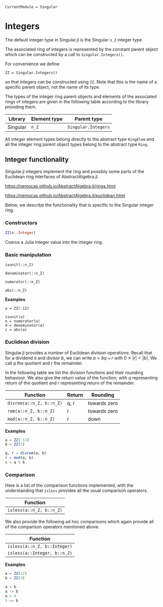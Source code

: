 ```@meta
CurrentModule = Singular
```

# Integers

The default integer type in Singular.jl is the Singular `n_Z` integer type.

The associated ring of integers is represented by the constant parent object which can
be constructed by a call to `Singular.Integers()`.

For convenience we define

```
ZZ = Singular.Integers()
```

so that integers can be constructed using `ZZ`. Note that this is the name of a
specific parent object, not the name of its type.

The types of the integer ring parent objects and elements of the associated
rings of integers are given in the following table according to the library
providing them.

 Library        | Element type  | Parent type
----------------|---------------|--------------------
Singular        | `n_Z`         | `Singular.Integers`

All integer element types belong directly to the abstract type `RingElem` and
all the integer ring parent object types belong to the abstract type `Ring`.

## Integer functionality

Singular.jl integers implement the ring and possibly some parts of the Euclidean ring
interfaces of AbstractAlgebra.jl.

<https://nemocas.github.io/AbstractAlgebra.jl/rings.html>

<https://nemocas.github.io/AbstractAlgebra.jl/euclidean.html>

Below, we describe the functionality that is specific to the Singular integer ring.

### Constructors

```julia
ZZ(n::Integer)
```

Coerce a Julia integer value into the integer ring.

### Basic manipulation

```@docs
isunit(::n_Z)
```

```@docs
denominator(::n_Z)
```

```@docs
numerator(::n_Z)
```

```@docs
abs(::n_Z)
```

**Examples**

```
a = ZZ(-12)

isunit(a)
n = numerator(a)
d = denominator(a)
c = abs(a)
```

### Euclidean division

Singular.jl provides a number of Euclidean division operations. Recall that
for a dividend $a$ and divisor $b$, we can write $a = bq + r$ with
$0 \leq |r| < |b|$. We call $q$ the quotient and $r$ the remainder.

In the following table we list the division functions and their rounding
behaviour. We also give the return value of the function, with $q$ representing
return of the quotient and $r$ representing return of the remainder.

Function                    | Return | Rounding
----------------------------|--------|------------------------
`divrem(a::n_Z, b::n_Z)`    | q, r   | towards zero
`rem(a::n_Z, b::n_Z)`       | r      | towards zero
`mod(a::n_Z, b::n_Z)`       | r      | down

**Examples**

```julia
a = ZZ(-12)
b = ZZ(5)

q, r = divrem(a, b)
r = mod(a, b)
c = a % b
```

### Comparison

Here is a list of the comparison functions implemented, with the understanding
that `isless` provides all the usual comparison operators.

Function                   |
---------------------------|
`isless(a::n_Z, b::n_Z)`   |

We also provide the following ad hoc comparisons which again provide all of the
comparison operators mentioned above.

Function                     |
-----------------------------|
`isless(a::n_Z, b::Integer)` |
`isless(a::Integer, b::n_Z)` |

**Examples**

```julia
a = ZZ(12)
b = ZZ(3)

a < b
a != b
a > 4
5 <= b
```

